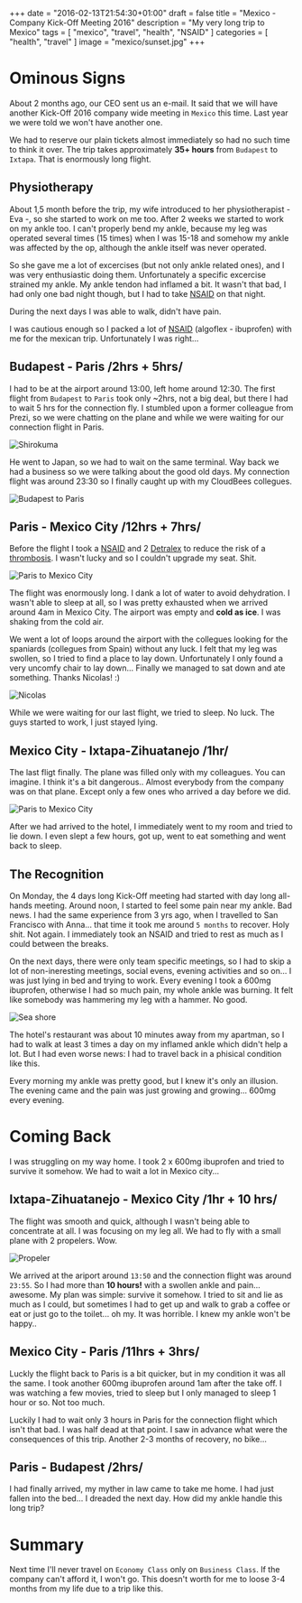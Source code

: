 +++
date 		= "2016-02-13T21:54:30+01:00"
draft 		= false
title 		= "Mexico - Company Kick-Off Meeting 2016"
description = "My very long trip to Mexico"
tags		= [ "mexico", "travel", "health", "NSAID" ]
categories	= [ "health", "travel" ]
image 		= "mexico/sunset.jpg"
+++

# Ominous Signs

About 2 months ago, our CEO sent us an e-mail. It said that we will have another Kick-Off 2016 company wide meeting in `Mexico` this time. Last year we were told we won't have another one.

We had to reserve our plain tickets almost immediately so had no such time to think it over. The trip takes approximately **35+ hours** from `Budapest` to `Ixtapa`. That is enormously long flight.

## Physiotherapy

About 1,5 month before the trip, my wife introduced to her physiotherapist - Eva -, so she started to work on me too. After 2 weeks we started to work on my ankle too. I can't properly bend my ankle, because my leg was operated several times (15 times) when I was 15-18 and somehow my ankle was affected by the op, although the ankle itself was never operated.

So she gave me a lot of excercises (but not only ankle related ones), and I was very enthusiastic doing them. Unfortunately a specific excercise strained my ankle. My ankle tendon had inflamed a bit. It wasn't that bad, I had only one bad night though, but I had to take [NSAID](https://en.wikipedia.org/wiki/Nonsteroidal_anti-inflammatory_drug) on that night.

During the next days I was able to walk, didn't have pain.

I was cautious enough so I packed a lot of [NSAID](https://en.wikipedia.org/wiki/Nonsteroidal_anti-inflammatory_drug) (algoflex - ibuprofen) with me for the mexican trip. Unfortunately I was right...

## Budapest - Paris /2hrs + 5hrs/

I had to be at the airport around 13:00, left home around 12:30. The first flight from `Budapest` to `Paris` took only ~2hrs, not a big deal, but there I had to wait 5 hrs for the connection fly. I stumbled upon a former colleague from Prezi, so we were chatting on the plane and while we were waiting for our connection flight in Paris. 

![Shirokuma](/images/mexico/shirokuma.jpg)

He went to Japan, so we had to wait on the same terminal. Way back we had a  business so we were talking about the good old days. My connection flight was around 23:30 so I finally caught up with my CloudBees collegues. 

![Budapest to Paris](/images/mexico/bud-cdg.png)

## Paris - Mexico City /12hrs + 7hrs/

Before the flight I took a [NSAID](https://en.wikipedia.org/wiki/Nonsteroidal_anti-inflammatory_drug) and 2 [Detralex](http://www.hazipatika.com/gyogyszerkereso/termek/detralex_500_mg_filmtabletta/443) to reduce the risk of a [thrombosis](https://en.wikipedia.org/wiki/Thrombosis). I wasn't lucky and so I couldn't upgrade my seat. Shit.

![Paris to Mexico City](/images/mexico/cdg-mex.png)

The flight was enormously long. I dank a lot of water to avoid dehydration. I wasn't able to sleep at all, so I was pretty exhausted when we arrived around 4am in Mexico City. The airport was empty and **cold as ice**. I was shaking from the cold air.

We went a lot of loops around the airport with the collegues looking for the spaniards (collegues from Spain) without any luck. I felt that my leg was swollen, so I tried to find a place to lay down. Unfortunately I only found a very uncomfy chair to lay down... Finally we managed to sat down and ate something. Thanks Nicolas! :)

![Nicolas](/images/mexico/mexican-pizza.jpg)

While we were waiting for our last flight, we tried to sleep. No luck. The guys started to work, I just stayed lying.

## Mexico City - Ixtapa-Zihuatanejo /1hr/

The last fligt finally. The plane was filled only with my colleagues. You can imagine. I think it's a bit dangerous.. Almost everybody from the company was on that plane. Except only a few ones who arrived a day before we did.

![Paris to Mexico City](/images/mexico/mex-zih.png)

After we had arrived to the hotel, I immediately went to my room and tried to lie down. I even slept a few hours, got up, went to eat something and went back to sleep.

## The Recognition

On Monday, the 4 days long Kick-Off meeting had started with day long all-hands meeting. Around noon, I started to feel some pain near my ankle. Bad news. I had the same experience from 3 yrs ago, when I travelled to San Francisco with Anna... that time it took me around `5 months` to recover. Holy shit. Not again. I immediately took an NSAID and tried to rest as much as I could between the breaks.

On the next days, there were only team specific meetings, so I had to skip a lot of non-ineresting meetings, social evens, evening activities and so on... I was just lying in bed and trying to work. Every evening I took a 600mg ibuprofen, otherwise I had so much pain, my whole ankle was burning. It felt like somebody was hammering my leg with a hammer. No good.

![Sea shore](/images/mexico/shore.jpg)


The hotel's restaurant was about 10 minutes away from my apartman, so I had to walk at least 3 times a day on my inflamed ankle which didn't help a lot. But I had even worse news: I had to travel back in a phisical condition like this.

Every morning my ankle was pretty good, but I knew it's only an illusion. The evening came and the pain was just growing and growing... 600mg every evening.

# Coming Back

I was struggling on my way home. I took 2 x 600mg ibuprofen and tried to survive it somehow. We had to wait a lot in Mexico city...

## Ixtapa-Zihuatanejo - Mexico City /1hr + 10 hrs/ 

The flight was smooth and quick, although I wasn't being able to concentrate at all. I was focusing on my leg all. We had to fly with a small plane with 2 propelers. Wow.

![Propeler](/images/mexico/propeler.jpg)

We arrived at the ariport around `13:50` and the connection flight was around `23:55`. So I had more than **10 hours!** with a swollen ankle and pain... awesome. My plan was simple: survive it somehow. I tried to sit and lie as much as I could, but sometimes I had to get up and walk to grab a coffee or eat or just go to the toilet... oh my. It was horrible. I knew my ankle won't be happy..


## Mexico City - Paris /11hrs + 3hrs/

Luckly the flight back to Paris is a bit quicker, but in my condition it was all the same. I took another 600mg ibuprofen around 1am after the take off. I was watching a few movies, tried to sleep but I only managed to sleep 1 hour or so. Not too much.

Luckily I had to wait only 3 hours in Paris for the connection flight which isn't that bad. I was half dead at that point. I saw in advance what were the consequences of this trip. Another 2-3 months of recovery, no bike...

## Paris - Budapest /2hrs/

I had finally arrived, my myther in law came to take me home. I had just fallen into the bed... I dreaded the next day. How did my ankle handle this long trip?

# Summary

Next time I'll never travel on `Economy Class` only on `Business Class`. If the company can't afford it, I won't go. This doesn't worth for me to loose 3-4 months from my life due to a trip like this.


